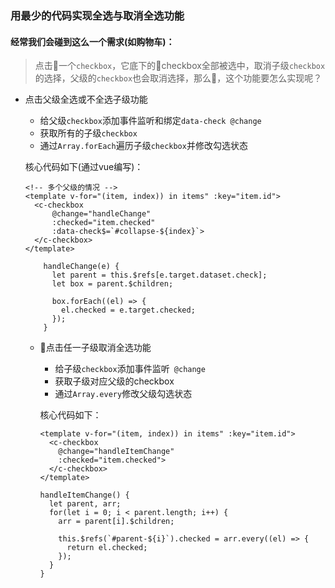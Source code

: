 ### 用最少的代码实现全选与取消全选功能

#### 经常我们会碰到这么一个需求(如购物车)：
> 点击一个`checkbox`，它底下的checkbox全部被选中，取消子级`checkbox`的选择，父级的`checkbox`也会取消选择，那么，这个功能要怎么实现呢？

- 点击父级全选或不全选子级功能

  - 给父级`checkbox`添加事件监听和绑定`data-check @change`
  - 获取所有的子级`checkbox`
  - 通过`Array.forEach`遍历子级`checkbox`并修改勾选状态

  核心代码如下(通过vue编写)：
  ```
  <!-- 多个父级的情况 -->
  <template v-for="(item, index)) in items" :key="item.id">
    <c-checkbox
        @change="handleChange"
        :checked="item.checked"
        :data-check$=`#collapse-${index}`>
    </c-checkbox>
  </template>
  ```

  ```
      handleChange(e) {
        let parent = this.$refs[e.target.dataset.check];
        let box = parent.$children;

        box.forEach((el) => {
          el.checked = e.target.checked;
        });
      }
  ```

  - 点击任一子级取消全选功能

    - 给子级`checkbox`添加事件监听` @change`
    - 获取子级对应父级的checkbox
    - 通过`Array.every`修改父级勾选状态

    核心代码如下：
    ```
    <template v-for="(item, index)) in items" :key="item.id">
      <c-checkbox
        @change="handleItemChange"
        :checked="item.checked">
      </c-checkbox>
    </template>
    ```

    ```
    handleItemChange() {
      let parent, arr;
      for(let i = 0; i < parent.length; i++) {
        arr = parent[i].$children;

        this.$refs(`#parent-${i}`).checked = arr.every((el) => {
          return el.checked;
        });
      }
    }
    ```
